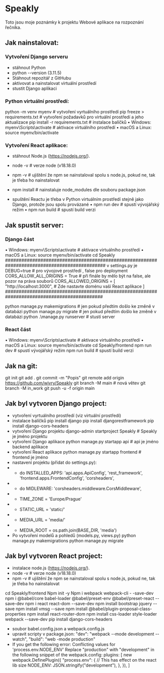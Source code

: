 # Speakly

Toto jsou moje poznámky k projektu Webové aplikace na rozpoznání řečníka.

## Jak nainstalovat:

### Vytvoření Django serveru

- stáhnout Python
- python --version (3.11.5)
- Stáhnout repozitář z GitHubu
- aktivovat a nainstalovat virtuální prostředí
- stustit Django aplikaci

### Python virtuální prostředí:

python -m venv myenv # vytvoření vyrtuálního prostředí
pip freeze > requirements.txt # vytvoření požadavků pro virtuální prostředí a jeho aktualizace
pip install -r requirements.txt # instalace balíčků
• Windows: myenv\Scripts\activate # aktivace virtuálního prostředí
• macOS a Linux: source myenv/bin/activate

### Vytvoření React aplikace:

- stáhnout Node.js (https://nodejs.org/).
- node -v # verze node (v18.18.0)
- npm -v # ujištění že npm se nainstaloval spolu s node.js, pokud ne, tak je třeba ho nainstalovat

- npm install # nainstaluje node_modules dle souboru package.json
- spuštění Reactu je třeba v Python virtuálním prostředí stejně jako Django, protože jsou spolu provázané
  • npm run dev # spustí vývojářský režim
  • npm run build # spustí build verzi

## Jak spustit server:

### Django část

• Windows: myenv\Scripts\activate # aktivace virtuálního prostředí
• macOS a Linux: source myenv/bin/activate
cd Speakly
#############################################################################################
v settings.py je DEBUG=true # pro vývojové prostředí , false pro deployment
CORS_ALLOW_ALL_ORIGINS = True # při finále by mělo být na false, ale pozor na práva souborů
CORS_ALLOWED_ORIGINS = [
"http://localhost:3000", # Zde nastavte doménu vaší React aplikace
]
############################################################################################

python manage.py makemigrations # jen pokud předtím došlo ke změně v databázi
python manage.py migrate # jen pokud předtím došlo ke změně v databázi
python .\manage.py runserver # stustí server

### React část

• Windows: myenv\Scripts\activate # aktivace virtuálního prostředí
• macOS a Linux: source myenv/bin/activate
cd Speakly/frontend
npm run dev # spustí vývojářský režim
npm run build # spustí build verzi

## Jak na git:

git init
git add .
git commit -m "Popis"
git remote add origin https://github.com/wivry/Speakly
git branch -M main # nová větev
git branch -M in_work
git push -u -f origin main

## Jak byl vytvoren Django project:

- vytvoření vyrtuálního prostředí (viz virtuální prostředí)
- instalace balíčků
  pip install django
  pip install djangorestframework
  pip install django-cors-headers
- vytvoření Django projektu
  django-admin startproject Speakly # Speakly je jméno projektu
- vytvoření Django aplikace
  python manage.py startapp api # api je jméno backend aplikace
- vytvoření React aplikace
  python manage.py startapp frontend # frontend je jméno
- nastavení projektu (přidat do settings.py):
- - do INSTALLED_APPS:
    'api.apps.ApiConfig',
    'rest_framework',
    'frontend.apps.FrontendConfig',
    'corsheaders',
- - do MIDLEWARE:
    'corsheaders.middleware.CorsMiddleware',
- - TIME_ZONE = 'Europe/Prague'
- - STATIC_URL = 'static/'
- - MEDIA_URL = 'media/'
- - MEDIA_ROOT = os.path.join(BASE_DIR, 'media')
- Po vytvoření modelů a pohledů (models.py, views.py)
  python manage.py makemigrations
  python manage.py migrate

## Jak byl vytvoren React project:

- instalace node.js (https://nodejs.org/).
- node -v # verze node (v18.18.0)
- npm -v # ujištění že npm se nainstaloval spolu s node.js, pokud ne, tak je třeba ho nainstalovat

cd Speakly/frontend
Npm init -y
Npm i webpack webpack-cli - -save-dev
npm i @babel/core babel-loader @babel/preset-env @babel/preset-react --save-dev
npm i react react-dom --save-dev
npm install bootstrap jquery --save
npm install vmsg --save
npm install @babel/plugin-proposal-class-properties
npm install react-router-dom
npm install css-loader style-loader webpack --save-dev
pip install django-cors-headers

- soubor babel.config.json a webpack.config.js
- upravit scripty v package.json:
  "dev": "webpack --mode development --watch",
  "build": "web -mode production"
- If you get the following error: Conflicting values for 'process.env.NODE_ENV' Replace "production" with "development" in the following snippet of the webpack.config: plugins: [ new webpack.DefinePlugin({ "process.env": { // This has effect on the react lib size NODE_ENV: JSON.stringify("development"), }, }), ]
